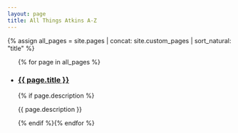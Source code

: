 ```yaml
---
layout: page
title: All Things Atkins A-Z
---
```


{% assign all_pages = site.pages | concat: site.custom_pages | sort_natural: "title" %}
<ul class="post-list">{% for page in all_pages %}<li><h3><a href="{{ page.url }}" class="post-link">{{ page.title }}</a></h3>
{% if page.description %}<p>{{ page.description }}</p>{% endif %}{% endfor %}